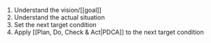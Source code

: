 1. Understand the vision/[[goal]]
2. Understand the actual situation
3. Set the next target condition
4. Apply [[Plan, Do, Check & Act|PDCA]] to the next target condition